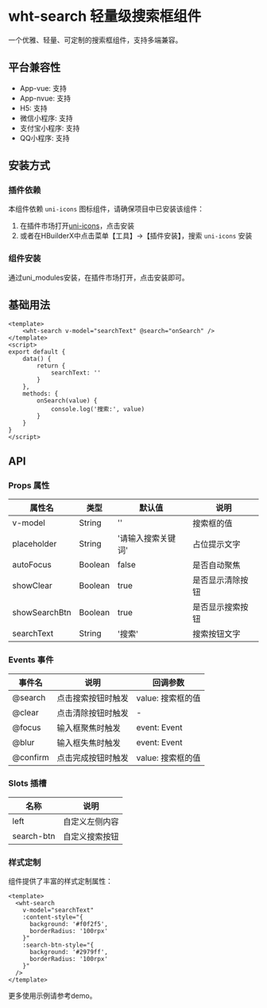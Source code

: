 # wht-search 轻量级搜索框组件

一个优雅、轻量、可定制的搜索框组件，支持多端兼容。

## 平台兼容性
* App-vue: 支持
* App-nvue: 支持
* H5: 支持
* 微信小程序: 支持
* 支付宝小程序: 支持
* QQ小程序: 支持

## 安装方式

### 插件依赖
本组件依赖 `uni-icons` 图标组件，请确保项目中已安装该组件：
1. 在插件市场打开[uni-icons](https://ext.dcloud.net.cn/plugin?id=28)，点击安装
2. 或者在HBuilderX中点击菜单【工具】->【插件安装】，搜索 `uni-icons` 安装

### 组件安装
通过uni_modules安装，在插件市场打开，点击安装即可。

## 基础用法

```vue
<template>
    <wht-search v-model="searchText" @search="onSearch" />
</template>
<script>
export default {
    data() {
        return {
            searchText: ''
        }
    },
    methods: {
        onSearch(value) {
            console.log('搜索:', value)
        }
    }
}
</script>
```

## API

### Props 属性
| 属性名 | 类型 | 默认值 | 说明 |
| --- | --- | --- | --- |
| v-model | String | '' | 搜索框的值 |
| placeholder | String | '请输入搜索关键词' | 占位提示文字 |
| autoFocus | Boolean | false | 是否自动聚焦 |
| showClear | Boolean | true | 是否显示清除按钮 |
| showSearchBtn | Boolean | true | 是否显示搜索按钮 |
| searchText | String | '搜索' | 搜索按钮文字 |

### Events 事件
| 事件名 | 说明 | 回调参数 |
| --- | --- | --- |
| @search | 点击搜索按钮时触发 | value: 搜索框的值 |
| @clear | 点击清除按钮时触发 | - |
| @focus | 输入框聚焦时触发 | event: Event |
| @blur | 输入框失焦时触发 | event: Event |
| @confirm | 点击完成按钮时触发 | value: 搜索框的值 |

### Slots 插槽
| 名称 | 说明 |
| --- | --- |
| left | 自定义左侧内容 |
| search-btn | 自定义搜索按钮 |

### 样式定制
组件提供了丰富的样式定制属性：

```vue
<template>
  <wht-search
    v-model="searchText"
    :content-style="{ 
      background: '#f0f2f5',
      borderRadius: '100rpx'
    }"
    :search-btn-style="{
      background: '#2979ff',
      borderRadius: '100rpx'
    }"
  />
</template>
```

更多使用示例请参考demo。